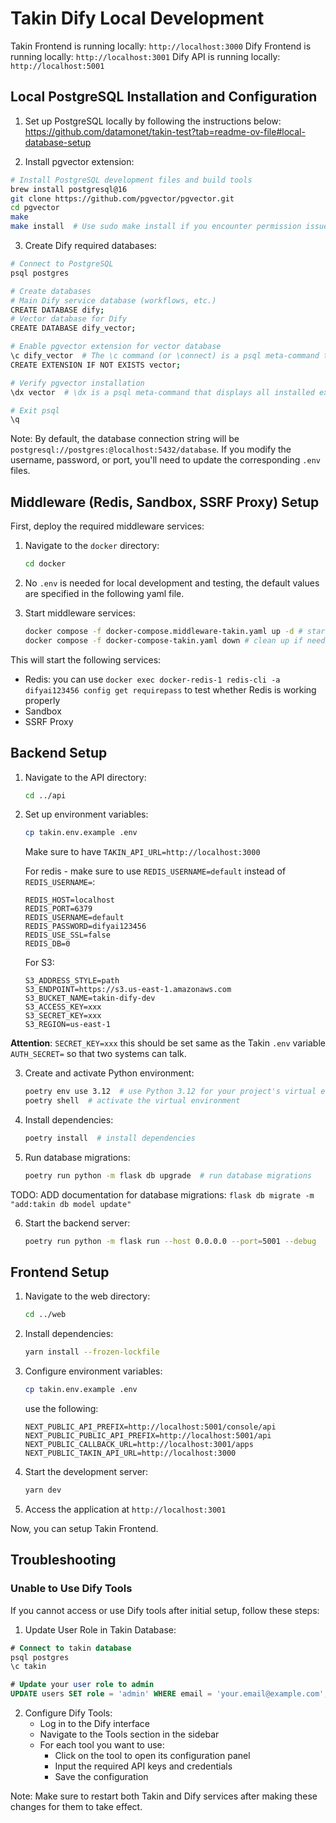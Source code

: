# Takin Dify Local Development

Takin Frontend is running locally: `http://localhost:3000`
Dify Frontend is running locally: `http://localhost:3001`
Dify API is running locally: `http://localhost:5001`

## Local PostgreSQL Installation and Configuration

1. Set up PostgreSQL locally by following the instructions below: https://github.com/datamonet/takin-test?tab=readme-ov-file#local-database-setup

2. Install pgvector extension:
```bash
# Install PostgreSQL development files and build tools
brew install postgresql@16
git clone https://github.com/pgvector/pgvector.git
cd pgvector
make
make install  # Use sudo make install if you encounter permission issues
```

3. Create Dify required databases:
```bash
# Connect to PostgreSQL
psql postgres

# Create databases 
# Main Dify service database (workflows, etc.)
CREATE DATABASE dify;      
# Vector database for Dify
CREATE DATABASE dify_vector; 

# Enable pgvector extension for vector database
\c dify_vector  # The \c command (or \connect) is a psql meta-command that establishes a connection to a PostgreSQL database.
CREATE EXTENSION IF NOT EXISTS vector;

# Verify pgvector installation
\dx vector  # \dx is a psql meta-command that displays all installed extensions

# Exit psql
\q  
```

Note: By default, the database connection string will be `postgresql://postgres:@localhost:5432/database`. If you modify the username, password, or port, you'll need to update the corresponding `.env` files.

## Middleware (Redis, Sandbox, SSRF Proxy) Setup

First, deploy the required middleware services:

1. Navigate to the `docker` directory:
   ```bash
   cd docker
   ```

2. No `.env` is needed for local development and testing, the default values are specified in the following yaml file.

3. Start middleware services:
   ```bash
   docker compose -f docker-compose.middleware-takin.yaml up -d # start middleware services -d means run in background
   docker compose -f docker-compose-takin.yaml down # clean up if needed
   ```

This will start the following services:

- Redis: you can use `docker exec docker-redis-1 redis-cli -a difyai123456 config get requirepass` to test whether Redis is working properly
- Sandbox
- SSRF Proxy

## Backend Setup

1. Navigate to the API directory:
   ```bash
   cd ../api
   ```

2. Set up environment variables:
   ```bash
   cp takin.env.example .env
   ```
   Make sure to have `TAKIN_API_URL=http://localhost:3000`
   
   For redis - make sure to use `REDIS_USERNAME=default` instead of `REDIS_USERNAME=`:

   ```
   REDIS_HOST=localhost
   REDIS_PORT=6379
   REDIS_USERNAME=default
   REDIS_PASSWORD=difyai123456
   REDIS_USE_SSL=false
   REDIS_DB=0
   ```

   For S3:

   ```
   S3_ADDRESS_STYLE=path
   S3_ENDPOINT=https://s3.us-east-1.amazonaws.com
   S3_BUCKET_NAME=takin-dify-dev
   S3_ACCESS_KEY=xxx
   S3_SECRET_KEY=xxx
   S3_REGION=us-east-1
   ```

**Attention**: `SECRET_KEY=xxx` this should be set same as the Takin `.env` variable `AUTH_SECRET=` so that two systems can talk. 

3. Create and activate Python environment:
   ```bash
   poetry env use 3.12  # use Python 3.12 for your project's virtual environment
   poetry shell  # activate the virtual environment
   ```

4. Install dependencies:
   ```bash
   poetry install  # install dependencies
   ```

5. Run database migrations:
   ```bash
   poetry run python -m flask db upgrade  # run database migrations
   ```

TODO: ADD documentation for database migrations: `flask db migrate -m "add:takin db model update"`


6. Start the backend server:
   ```bash
   poetry run python -m flask run --host 0.0.0.0 --port=5001 --debug
   ```

## Frontend Setup

1. Navigate to the web directory:
   ```bash
   cd ../web
   ```

2. Install dependencies:
   ```bash
   yarn install --frozen-lockfile
   ```

3. Configure environment variables:
   ```bash
   cp takin.env.example .env
   ```
   use the following:
   ```
   NEXT_PUBLIC_API_PREFIX=http://localhost:5001/console/api
   NEXT_PUBLIC_PUBLIC_API_PREFIX=http://localhost:5001/api
   NEXT_PUBLIC_CALLBACK_URL=http://localhost:3001/apps
   NEXT_PUBLIC_TAKIN_API_URL=http://localhost:3000
   ```

4. Start the development server:
   ```bash
   yarn dev
   ```

5. Access the application at `http://localhost:3001`

Now, you can setup Takin Frontend.


## Troubleshooting

### Unable to Use Dify Tools

If you cannot access or use Dify tools after initial setup, follow these steps:

1. Update User Role in Takin Database:
```sql
# Connect to takin database
psql postgres
\c takin

# Update your user role to admin
UPDATE users SET role = 'admin' WHERE email = 'your.email@example.com';
```

2. Configure Dify Tools:
   - Log in to the Dify interface
   - Navigate to the Tools section in the sidebar
   - For each tool you want to use:
     - Click on the tool to open its configuration panel
     - Input the required API keys and credentials
     - Save the configuration

Note: Make sure to restart both Takin and Dify services after making these changes for them to take effect.